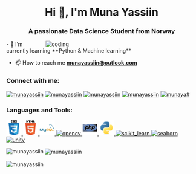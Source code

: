 <h1 align="center">Hi 🤍, I'm Muna Yassiin</h1>
<h3 align="center">A passionate Data Science Student from Norway</h3>
<img align="right" alt="coding" width="400" src="https://piskel-imgstore-b.appspot.com/img/64e9a9e6-610d-11ed-857f-03db15f35630.gif">
- 🌱 I’m currently learning **Python & Machine learning**

- 📫 How to reach me **munayassiin@outlook.com**

<h3 align="left">Connect with me:</h3>
<p align="left">
<a href="https://linkedin.com/in/munayassiin" target="blank"><img align="center" src="https://raw.githubusercontent.com/rahuldkjain/github-profile-readme-generator/master/src/images/icons/Social/linked-in-alt.svg" alt="munayassiin" height="30" width="40" /></a>
<a href="https://codesandbox.com/munayassiin" target="blank"><img align="center" src="https://raw.githubusercontent.com/rahuldkjain/github-profile-readme-generator/master/src/images/icons/Social/codesandbox.svg" alt="munayassiin" height="30" width="40" /></a>
<a href="https://www.hackerrank.com/munayassiin" target="blank"><img align="center" src="https://raw.githubusercontent.com/rahuldkjain/github-profile-readme-generator/master/src/images/icons/Social/hackerrank.svg" alt="munayassiin" height="30" width="40" /></a>
<a href="https://www.leetcode.com/munayassiin" target="blank"><img align="center" src="https://raw.githubusercontent.com/rahuldkjain/github-profile-readme-generator/master/src/images/icons/Social/leet-code.svg" alt="munayassiin" height="30" width="40" /></a>
<a href="https://discord.gg/munaya#" target="blank"><img align="center" src="https://raw.githubusercontent.com/rahuldkjain/github-profile-readme-generator/master/src/images/icons/Social/discord.svg" alt="munaya#" height="30" width="40" /></a>
</p>

<h3 align="left">Languages and Tools:</h3>
<p align="left"> <a href="https://www.w3schools.com/css/" target="_blank" rel="noreferrer"> <img src="https://raw.githubusercontent.com/devicons/devicon/master/icons/css3/css3-original-wordmark.svg" alt="css3" width="40" height="40"/> </a> <a href="https://www.w3.org/html/" target="_blank" rel="noreferrer"> <img src="https://raw.githubusercontent.com/devicons/devicon/master/icons/html5/html5-original-wordmark.svg" alt="html5" width="40" height="40"/> </a> <a href="https://www.mysql.com/" target="_blank" rel="noreferrer"> <img src="https://raw.githubusercontent.com/devicons/devicon/master/icons/mysql/mysql-original-wordmark.svg" alt="mysql" width="40" height="40"/> </a> <a href="https://opencv.org/" target="_blank" rel="noreferrer"> <img src="https://www.vectorlogo.zone/logos/opencv/opencv-icon.svg" alt="opencv" width="40" height="40"/> </a> <a href="https://www.php.net" target="_blank" rel="noreferrer"> <img src="https://raw.githubusercontent.com/devicons/devicon/master/icons/php/php-original.svg" alt="php" width="40" height="40"/> </a> <a href="https://www.python.org" target="_blank" rel="noreferrer"> <img src="https://raw.githubusercontent.com/devicons/devicon/master/icons/python/python-original.svg" alt="python" width="40" height="40"/> </a> <a href="https://scikit-learn.org/" target="_blank" rel="noreferrer"> <img src="https://upload.wikimedia.org/wikipedia/commons/0/05/Scikit_learn_logo_small.svg" alt="scikit_learn" width="40" height="40"/> </a> <a href="https://seaborn.pydata.org/" target="_blank" rel="noreferrer"> <img src="https://seaborn.pydata.org/_images/logo-mark-lightbg.svg" alt="seaborn" width="40" height="40"/> </a> <a href="https://unity.com/" target="_blank" rel="noreferrer"> <img src="https://www.vectorlogo.zone/logos/unity3d/unity3d-icon.svg" alt="unity" width="40" height="40"/> </a> </p>

<p><img align="left" src="https://github-readme-stats.vercel.app/api/top-langs?username=munayassiin&show_icons=true&locale=en&layout=compact" alt="munayassiin" /></p>

<p>&nbsp;<img align="center" src="https://github-readme-stats.vercel.app/api?username=munayassiin&show_icons=true&locale=en" alt="munayassiin" /></p>

<p><img align="center" src="https://github-readme-streak-stats.herokuapp.com/?user=munayassiin&" alt="munayassiin" /></p>
